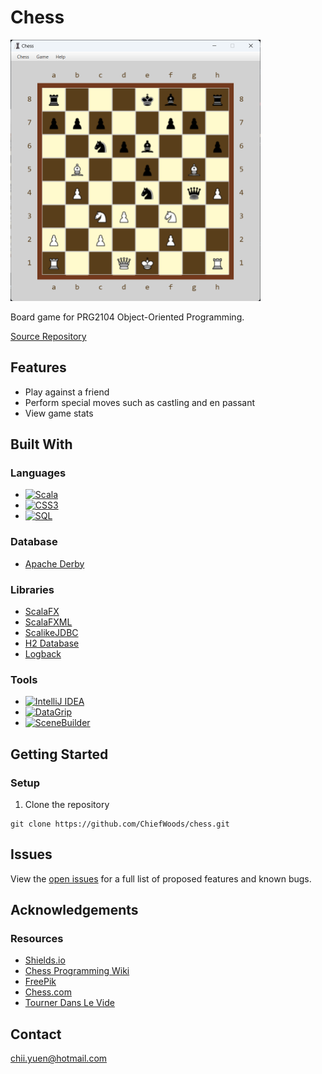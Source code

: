 # Chess

<img src="screenshot.png" alt="Screenshot" width="400">

Board game for PRG2104 Object-Oriented Programming.

[Source Repository](https://github.com/ChiefWoods/chess)

## Features

- Play against a friend
- Perform special moves such as castling and en passant
- View game stats

## Built With

### Languages

- [![Scala](https://img.shields.io/badge/Scala-%2322525E?style=for-the-badge&logo=scala&logoColor=%23DC3330)](https://www.scala-lang.org/)
- [![CSS3](https://img.shields.io/badge/CSS3-white?style=for-the-badge&logo=css3&logoColor=306AF1)](https://www.w3.org/Style/CSS/Overview.en.html)
- [![SQL](https://img.shields.io/badge/SQL-575757?style=for-the-badge&logo=apache&logoColor=D22128)](https://db.apache.org/derby/)

### Database

- [Apache Derby](https://db.apache.org/derby/)

### Libraries

- [ScalaFX](https://www.scalafx.org/)
- [ScalaFXML](https://github.com/vigoo/scalafxml)
- [ScalikeJDBC](http://scalikejdbc.org/)
- [H2 Database](https://www.h2database.com/)
- [Logback](https://logback.qos.ch/)

### Tools

- [![IntelliJ IDEA](https://img.shields.io/badge/IntelliJ%20IDEA-white?style=for-the-badge&logo=intellij-idea&logoColor=000000)](https://www.jetbrains.com/idea/)
- [![DataGrip](https://img.shields.io/badge/DataGrip-white?style=for-the-badge&logo=datagrip&logoColor=000000)](https://www.jetbrains.com/datagrip/)
- [![SceneBuilder](https://img.shields.io/badge/SceneBuilder-0a6db0?style=for-the-badge&logo=oracle&logoColor=ee861e)](https://gluonhq.com/products/scene-builder/)

## Getting Started

### Setup

1. Clone the repository

```
git clone https://github.com/ChiefWoods/chess.git
```

## Issues

View the [open issues](https://github.com/ChiefWoods/chess/issues) for a full list of proposed features and known bugs.

## Acknowledgements

### Resources

- [Shields.io](https://shields.io/)
- [Chess Programming Wiki](https://www.chessprogramming.org/)
- [FreePik](https://www.freepik.com/)
- [Chess.com](https://www.chess.com/)
- [Tourner Dans Le Vide](https://www.youtube.com/watch?v=vtNJMAyeP0s)

## Contact

[chii.yuen@hotmail.com](mailto:chii.yuen@hotmail.com)